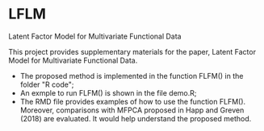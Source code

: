 # LFLM
Latent Factor Model for Multivariate Functional Data

This project provides supplementary materials for the paper, Latent Factor Model for Multivariate Functional Data.
- The proposed method is implemented in the function FLFM() in the folder "R code";
- An exmple to run FLFM() is shown in the file demo.R;
- The RMD file provides examples of how to use the function FLFM(). Moreover, comparisons with MFPCA proposed in Happ and Greven (2018) are evaluated. It would help understand the proposed method. 

